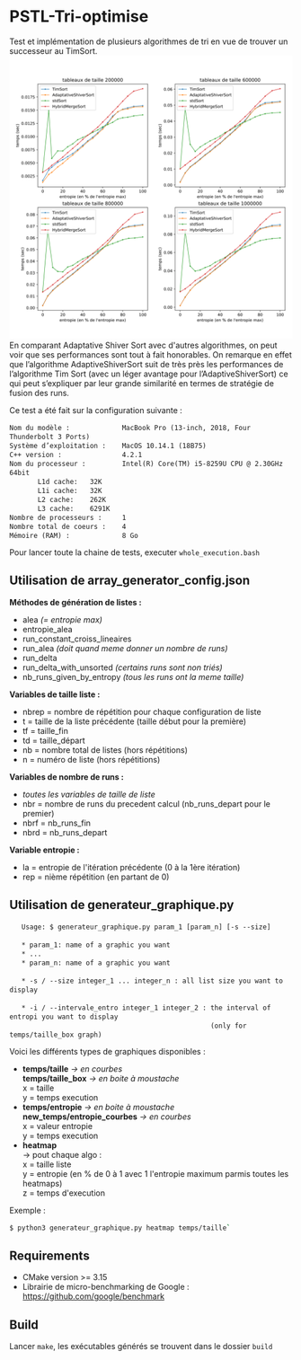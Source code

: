 # PSTL-Tri-optimise

Test et implémentation de plusieurs algorithmes de tri en vue de trouver un
successeur au TimSort.
![graphiques](temps_entropie_courbe_lip9_tableaux.svg)
En comparant Adaptative Shiver Sort avec d'autres algorithmes, on peut voir que ses performances sont tout à fait honorables.
On remarque en effet que l’algorithme AdaptiveShiverSort suit de très près les performances de l’algorithme Tim Sort (avec un léger avantage pour l’AdaptiveShiverSort) ce qui peut s’expliquer par leur grande similarité en termes de stratégie de fusion des runs.

Ce test a été fait sur la configuration suivante :
```
Nom du modèle :             MacBook Pro (13-inch, 2018, Four Thunderbolt 3 Ports)
Système d’exploitation :    MacOS 10.14.1 (18B75)
C++ version :               4.2.1
Nom du processeur :         Intel(R) Core(TM) i5-8259U CPU @ 2.30GHz 64bit
       L1d cache:   32K
       L1i cache:   32K
       L2 cache:    262K
       L3 cache:    6291K
Nombre de processeurs :     1
Nombre total de coeurs :    4
Mémoire (RAM) :             8 Go
```

Pour lancer toute la chaine de tests, executer `whole_execution.bash`


## Utilisation de array_generator_config.json

**Méthodes de génération de listes :**
- alea *(= entropie max)*
- entropie_alea
- run_constant_croiss_lineaires 
- run_alea *(doit quand meme donner un nombre de runs)*
- run_delta 
- run_delta_with_unsorted *(certains runs sont non triés)*
- nb_runs_given_by_entropy *(tous les runs ont la meme taille)*

**Variables de taille liste :**
- nbrep = nombre de répétition pour chaque configuration de liste
- t = taille de la liste précédente (taille début pour la première)
- tf = taille_fin
- td = taille_départ
- nb = nombre total de listes (hors répétitions)
- n = numéro de liste (hors répétitions)

**Variables de nombre de runs :**
- *toutes les variables de taille de liste*
- nbr = nombre de runs du precedent calcul (nb_runs_depart pour le premier)
- nbrf = nb_runs_fin
- nbrd = nb_runs_depart

**Variable entropie :**
- la = entropie de l'itération précédente (0 à la 1ère itération)
- rep = nième répétition (en partant de 0)


## Utilisation de generateur_graphique.py

```
   Usage: $ generateur_graphique.py param_1 [param_n] [-s --size]
 
   * param_1: name of a graphic you want
   * ...
   * param_n: name of a graphic you want
 
   * -s / --size integer_1 ... integer_n : all list size you want to display

   * -i / --intervale_entro integer_1 integer_2 : the interval of entropi you want to display
                                                  (only for temps/taille_box graph)

```

Voici les différents types de graphiques disponibles :
- **temps/taille** *-> en courbes*\
  **temps/taille_box** *-> en boite à moustache*\
  x = taille\
  y = temps execution
- **temps/entropie** *-> en boite à moustache*\
  **new_temps/entropie_courbes** *-> en courbes*\
  x = valeur entropie\
  y = temps execution
- **heatmap**\
  -> pout chaque algo :\
  x = taille liste\
  y = entropie (en % de 0 à 1 avec 1 l'entropie maximum parmis toutes les heatmaps)\
  z = temps d'execution

Exemple : 
```BASH
$ python3 generateur_graphique.py heatmap temps/taille`
```

## Requirements

- CMake version >= 3.15
- Librairie de micro-benchmarking de Google :
  https://github.com/google/benchmark


## Build

Lancer `make`, les exécutables générés se trouvent dans le dossier `build`

